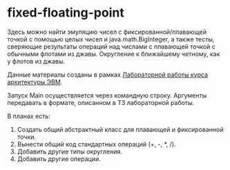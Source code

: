 # fixed-floating-point
Здесь можно найти эмуляцию чисел с фиксированной/плавающей точкой с помощью целых чисел и java.math.BigInteger, а также тесты, сверяющие результаты операций над числами с плавающей точкой с обычными флотами из джавы. Округление к ближайшему четному, как у флотов из джавы.

Данные материалы созданы в рамках [Лабораторной работы курса архитектуры ЭВМ](https://docs.google.com/document/d/144KNU7fjh7hoixlZzayjPzTBcHKb2yiQaPGMyg04bJc/edit).

Запуск Main осуществляется через командную строку. Аргументы передавать в формате, описанном в ТЗ лабораторной работы.

В планах есть:
1. Создать общий абстрактный класс для плавающей и фиксированной точки.
2. Вынести общий код стандартных операций (+, -, *, /).
3. Добавить другие типы округления.
4. Добавить другие операции.
